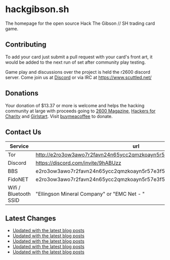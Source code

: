 # hackgibson.sh
The homepage for the open source Hack The Gibson // SH trading card game.


## Contributing

To add your card just submit a pull request with your card's front art, it would be added to the next run of set after community play testing.

Game play and discussions over the project is held the r2600 discord server. Come join us at [Discord](https://discord.com/invite/9hABUzz) or via IRC at https://www.scuttled.net/


## Donations

Your donation of $13.37 or more is welcome and helps the hacking community at large with proceeds going to [2600 Magazine](https://2600.com/), [Hackers for Charity](https://hackersforcharity.org) and [Girlstart](https://girlstart.org).  Visit [buymeacoffee](https://www.buymeacoffee.com/hackgibson.sh) to donate.


## Contact Us

Service | url
-|-
Tor | http://e2ro3ow3awo7r2favn24n65ycc2qmzkoayn5r57e3f56nvjwdcgg32ad.onion
Discord | https://discord.com/invite/9hABUzz
BBS | e2ro3ow3awo7r2favn24n65ycc2qmzkoayn5r57e3f56nvjwdcgg32ad.onion:23
FidoNET | e2ro3ow3awo7r2favn24n65ycc2qmzkoayn5r57e3f56nvjwdcgg32ad.onion:24554
Wifi / Bluetooth SSID | "Ellingson Mineral Company" or "EMC Net - <fidonet address>"

## Latest Changes
<!-- BLOG-POST-LIST:START -->
- [Updated with the latest blog posts](https://github.com/DFW2600/hackgibson.sh/commit/6daa55f13d8d8ab6797db2f3a0bf359fb326ee8c)
- [Updated with the latest blog posts](https://github.com/DFW2600/hackgibson.sh/commit/91e065b3291c7fa5762580642b41392d69df28fe)
- [Updated with the latest blog posts](https://github.com/DFW2600/hackgibson.sh/commit/3c6c43d7307912dc2e41fb22e8b98ff225c65a58)
- [Updated with the latest blog posts](https://github.com/DFW2600/hackgibson.sh/commit/a5cafbf88fb799962d8cd8a67caf8e80f6146be3)
- [Updated with the latest blog posts](https://github.com/DFW2600/hackgibson.sh/commit/cd47b1c2dabe77c8b033e021dbd3bae850911dbc)
<!-- BLOG-POST-LIST:END -->
